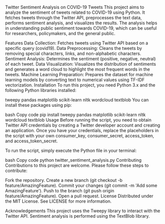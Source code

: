 Twitter Sentiment Analysis on COVID-19 Tweets
This project aims to analyze the sentiment of tweets related to COVID-19 using Python. It fetches tweets through the Twitter API, preprocesses the text data, performs sentiment analysis, and visualizes the results. The analysis helps in understanding public sentiment towards COVID-19, which can be useful for researchers, policymakers, and the general public.

Features
Data Collection: Fetches tweets using Twitter API based on a specific query (covid19).
Data Preprocessing: Cleans the tweets by removing special characters, links, and non-alphabetic characters.
Sentiment Analysis: Determines the sentiment (positive, negative, neutral) of each tweet.
Data Visualization: Visualizes the distribution of sentiments and generates a word cloud to highlight the most frequent words in the tweets.
Machine Learning Preparation: Prepares the dataset for machine learning models by converting text to numerical values using TF-IDF vectorization.
Installation
To run this project, you need Python 3.x and the following Python libraries installed:

tweepy
pandas
matplotlib
scikit-learn
nltk
wordcloud
textblob
You can install these packages using pip:

bash
Copy code
pip install tweepy pandas matplotlib scikit-learn nltk wordcloud textblob
Usage
Before running the script, you need to obtain Twitter API credentials by creating a Twitter developer account and creating an application. Once you have your credentials, replace the placeholders in the script with your own consumer_key, consumer_secret, access_token, and access_token_secret.

To run the script, simply execute the Python file in your terminal:

bash
Copy code
python twitter_sentiment_analysis.py
Contributing
Contributions to this project are welcome. Please follow these steps to contribute:

Fork the repository.
Create a new branch (git checkout -b feature/AmazingFeature).
Commit your changes (git commit -m 'Add some AmazingFeature').
Push to the branch (git push origin feature/AmazingFeature).
Open a pull request.
License
Distributed under the MIT License. See LICENSE for more information.

Acknowledgements
This project uses the Tweepy library to interact with the Twitter API.
Sentiment analysis is performed using the TextBlob library.

